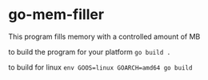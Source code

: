 # go-mem-filler

This program fills memory with a controlled amount of MB


to build the program for your platform
`go build .`

to build for linux
`env GOOS=linux GOARCH=amd64 go build`
